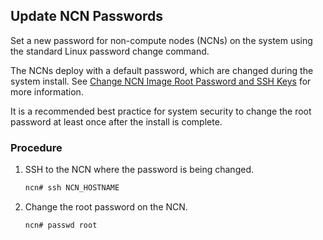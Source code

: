 ## Update NCN Passwords

Set a new password for non-compute nodes \(NCNs\) on the system using the standard Linux password change command.

The NCNs deploy with a default password, which are changed during the system install. See [Change NCN Image Root Password and SSH Keys](Change_NCN_Image_Root_Password_and_SSH_Keys.md) for more information.

It is a recommended best practice for system security to change the root password at least once after the install is complete.

### Procedure

1.  SSH to the NCN where the password is being changed.

    ```bash
    ncn# ssh NCN_HOSTNAME
    ```

2.  Change the root password on the NCN.

    ```bash
    ncn# passwd root
    ```



